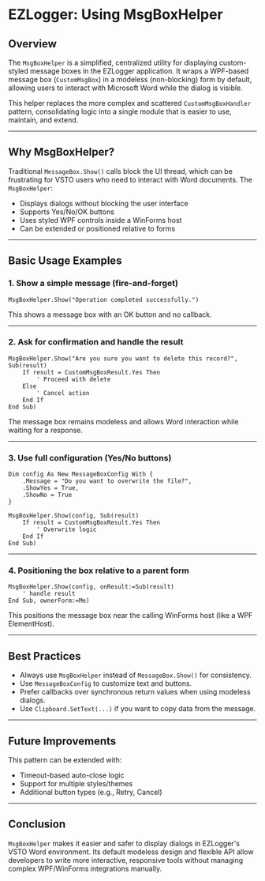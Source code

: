 # EZLogger: Using MsgBoxHelper

## Overview

The `MsgBoxHelper` is a simplified, centralized utility for displaying custom-styled message boxes in the EZLogger application. It wraps a WPF-based message box (`CustomMsgBox`) in a modeless (non-blocking) form by default, allowing users to interact with Microsoft Word while the dialog is visible.

This helper replaces the more complex and scattered `CustomMsgBoxHandler` pattern, consolidating logic into a single module that is easier to use, maintain, and extend.

---

## Why MsgBoxHelper?

Traditional `MessageBox.Show()` calls block the UI thread, which can be frustrating for VSTO users who need to interact with Word documents. The `MsgBoxHelper`:

- Displays dialogs without blocking the user interface
- Supports Yes/No/OK buttons
- Uses styled WPF controls inside a WinForms host
- Can be extended or positioned relative to forms

---

## Basic Usage Examples

### 1. Show a simple message (fire-and-forget)

```vbnet
MsgBoxHelper.Show("Operation completed successfully.")
```

This shows a message box with an OK button and no callback.

---

### 2. Ask for confirmation and handle the result

```vbnet
MsgBoxHelper.Show("Are you sure you want to delete this record?", Sub(result)
    If result = CustomMsgBoxResult.Yes Then
        ' Proceed with delete
    Else
        ' Cancel action
    End If
End Sub)
```

The message box remains modeless and allows Word interaction while waiting for a response.

---

### 3. Use full configuration (Yes/No buttons)

```vbnet
Dim config As New MessageBoxConfig With {
    .Message = "Do you want to overwrite the file?",
    .ShowYes = True,
    .ShowNo = True
}

MsgBoxHelper.Show(config, Sub(result)
    If result = CustomMsgBoxResult.Yes Then
        ' Overwrite logic
    End If
End Sub)
```

---

### 4. Positioning the box relative to a parent form

```vbnet
MsgBoxHelper.Show(config, onResult:=Sub(result)
    ' handle result
End Sub, ownerForm:=Me)
```

This positions the message box near the calling WinForms host (like a WPF ElementHost).

---

## Best Practices

- Always use `MsgBoxHelper` instead of `MessageBox.Show()` for consistency.
- Use `MessageBoxConfig` to customize text and buttons.
- Prefer callbacks over synchronous return values when using modeless dialogs.
- Use `Clipboard.SetText(...)` if you want to copy data from the message.

---

## Future Improvements

This pattern can be extended with:

- Timeout-based auto-close logic
- Support for multiple styles/themes
- Additional button types (e.g., Retry, Cancel)

---

## Conclusion

`MsgBoxHelper` makes it easier and safer to display dialogs in EZLogger's VSTO Word environment. Its default modeless design and flexible API allow developers to write more interactive, responsive tools without managing complex WPF/WinForms integrations manually.



<!-- @nested-tags:msgbox -->